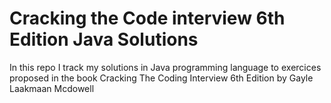 # Cracking the Code interview 6th Edition Java Solutions
In this repo I track my solutions in Java programming language to exercices proposed in the book Cracking The Coding Interview 6th Edition by Gayle Laakmaan Mcdowell
